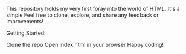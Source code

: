 This repository holds my very first foray into the world of HTML.  It's a simple 
Feel free to clone, explore, and share any feedback or improvements!

Getting Started:

Clone the repo
Open index.html in your browser
Happy coding!
